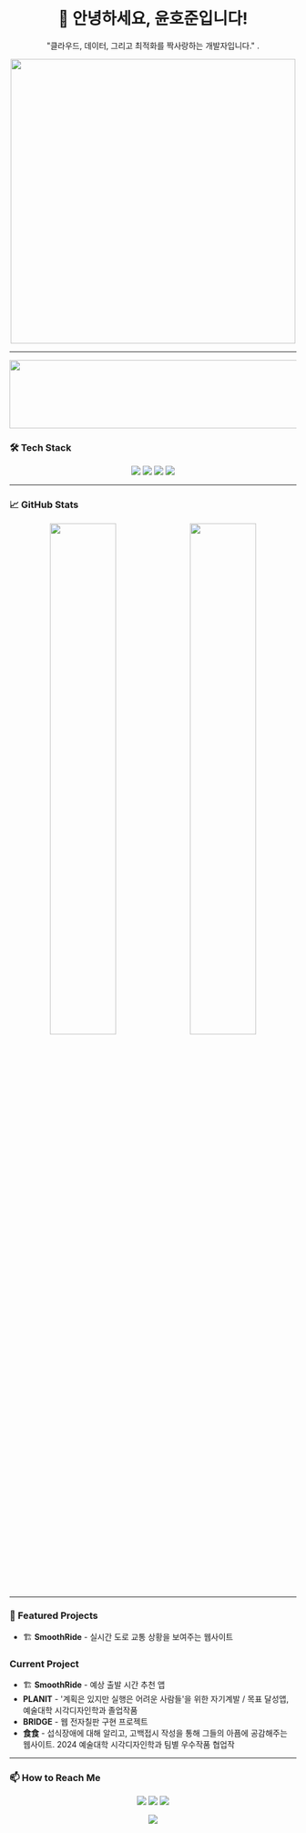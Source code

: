 <!-- 헤더 -->
<h1 align="center">👋 안녕하세요, 윤호준입니다!</h1>
<p align="center">
  "클라우드, 데이터, 그리고 최적화를 짝사랑하는 개발자입니다." .
</p>

<!-- GIF 또는 이미지 -->
<p align="center">
  <img src="https://media.giphy.com/media/QTfX9Ejfra3ZmNxh6B/giphy.gif" width="500">
</p>

---
<a href="https://github.com/devxb/gitanimals">
  <img src="https://render.gitanimals.org/lines/{Yoonhojoon}?pet-id=1" width="1000" height="120"/>
</a>

### 🛠 Tech Stack

<p align="center">
  <img src="https://img.shields.io/badge/Python-3776AB?style=for-the-badge&logo=python&logoColor=white"/>
  <img src="https://img.shields.io/badge/Spring%20Boot-6DB33F?style=for-the-badge&logo=spring-boot&logoColor=white"/>
  <img src="https://img.shields.io/badge/AWS-232F3E?style=for-the-badge&logo=amazon-aws&logoColor=white"/>
  <img src="https://img.shields.io/badge/Docker-2496ED?style=for-the-badge&logo=docker&logoColor=white"/>
</p>

---

### 📈 GitHub Stats

<p align="center">
  <img src="https://github-readme-stats.vercel.app/api?username=your-github-username&show_icons=true&theme=tokyonight" width="48%"/>
  <img src="https://github-readme-streak-stats.herokuapp.com/?user=your-github-username&theme=tokyonight" width="48%"/>
</p>

---

### 🚀 Featured Projects

- 🏗 **SmoothRide** - 실시간 도로 교통 상황을 보여주는 웹사이트


### Current Project
 - 🏗 **SmoothRide** - 예상 출발 시간 추천 앱
 - **PLANIT** - '계획은 있지만 실행은 어려운 사람들'을 위한 자기계발 / 목표 달성앱, 예술대학 시각디자인학과 졸업작품
 - **BRIDGE** - 웹 전자칠판 구현 프로젝트
 - **食食** - 섭식장애에 대해 알리고, 고백접시 작성을 통해 그들의 아픔에 공감해주는 웹사이트. 2024 예술대학 시각디자인학과 팀별 우수작품 협업작


---

### 📫 How to Reach Me

<p align="center">
  <a href="mailto:dbsghwns1209@khu.ac.kr"><img src="https://img.shields.io/badge/Email-D14836?style=for-the-badge&logo=gmail&logoColor=white"/></a>
  <a href="https://www.linkedin.com/in/%EC%9C%A4%ED%98%B8%EC%A4%80-%ED%95%99%EC%83%9D-%EC%86%8C%ED%94%84%ED%8A%B8%EC%9B%A8%EC%96%B4%EC%9C%B5%ED%95%A9%EB%8C%80%ED%95%99-%EC%BB%B4%ED%93%A8%ED%84%B0%EA%B3%B5%ED%95%99%EB%B6%80-%E2%80%8D-a4029934a/"><img src="https://img.shields.io/badge/LinkedIn-0077B5?style=for-the-badge&logo=linkedin&logoColor=white"/></a>
  <a href="https://elice.works/shared-resume/account/6765/publicUuid/8f8bd293-b90e-49d6-9ee4-bbb38e6ffeba"><img src="https://img.shields.io/badge/Portfolio-FF4088?style=for-the-badge&logo=google-chrome&logoColor=white"/></a>
</p>

<p align="center">
  <img src="https://komarev.com/ghpvc/?username=your-github-username&label=Profile%20Views&color=0e75b6&style=flat" />
</p>
